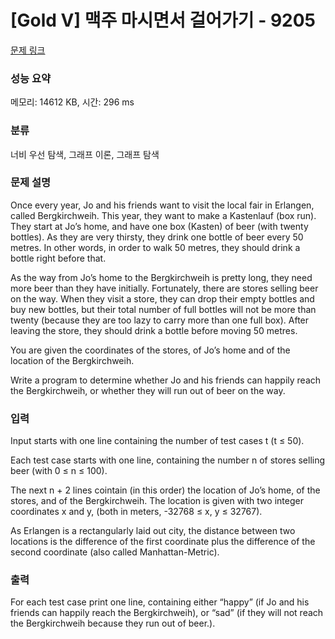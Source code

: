# [Gold V] 맥주 마시면서 걸어가기 - 9205 

[문제 링크](https://www.acmicpc.net/problem/9205) 

### 성능 요약

메모리: 14612 KB, 시간: 296 ms

### 분류

너비 우선 탐색, 그래프 이론, 그래프 탐색

### 문제 설명

<p>Once every year, Jo and his friends want to visit the local fair in Erlangen, called Bergkirchweih. This year, they want to make a Kastenlauf (box run). They start at Jo’s home, and have one box (Kasten) of beer (with twenty bottles). As they are very thirsty, they drink one bottle of beer every 50 metres. In other words, in order to walk 50 metres, they should drink a bottle right before that.</p>

<p>As the way from Jo’s home to the Bergkirchweih is pretty long, they need more beer than they have initially. Fortunately, there are stores selling beer on the way. When they visit a store, they can drop their empty bottles and buy new bottles, but their total number of full bottles will not be more than twenty (because they are too lazy to carry more than one full box). After leaving the store, they should drink a bottle before moving 50 metres.</p>

<p>You are given the coordinates of the stores, of Jo’s home and of the location of the Bergkirchweih.</p>

<p>Write a program to determine whether Jo and his friends can happily reach the Bergkirchweih, or whether they will run out of beer on the way.</p>

### 입력 

 <p>Input starts with one line containing the number of test cases t (t ≤ 50).</p>

<p>Each test case starts with one line, containing the number n of stores selling beer (with 0 ≤ n ≤ 100).</p>

<p>The next n + 2 lines cointain (in this order) the location of Jo’s home, of the stores, and of the Bergkirchweih. The location is given with two integer coordinates x and y, (both in meters, -32768 ≤ x, y ≤ 32767).</p>

<p>As Erlangen is a rectangularly laid out city, the distance between two locations is the difference of the first coordinate plus the difference of the second coordinate (also called Manhattan-Metric).</p>

### 출력 

 <p>For each test case print one line, containing either “happy” (if Jo and his friends can happily reach the Bergkirchweih), or “sad” (if they will not reach the Bergkirchweih because they run out of beer.).</p>

